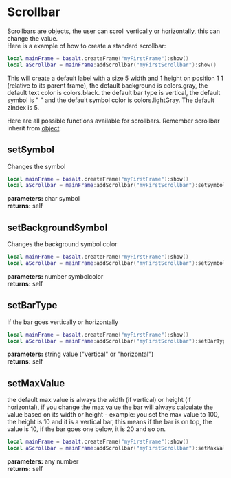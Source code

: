# Scrollbar

Scrollbars are objects, the user can scroll vertically or horizontally, this can change the value.<br>
Here is a example of how to create a standard scrollbar:

````lua
local mainFrame = basalt.createFrame("myFirstFrame"):show()
local aScrollbar = mainFrame:addScrollbar("myFirstScrollbar"):show()
````

This will create a default label with a size 5 width and 1 height on position 1 1 (relative to its parent frame), the default background is colors.gray, the default text color is colors.black. the default bar type is vertical, the default symbol is " " and the default symbol color is colors.lightGray. The default zIndex is 5.

Here are all possible functions available for scrollbars. Remember scrollbar inherit from [object](/Object):

## setSymbol
Changes the symbol

````lua
local mainFrame = basalt.createFrame("myFirstFrame"):show()
local aScrollbar = mainFrame:addScrollbar("myFirstScrollbar"):setSymbol("X"):show()
````
**parameters:** char symbol<br>
**returns:** self<br>

## setBackgroundSymbol
Changes the background symbol color

````lua
local mainFrame = basalt.createFrame("myFirstFrame"):show()
local aScrollbar = mainFrame:addScrollbar("myFirstScrollbar"):setSymbol("X"):setBackgroundSymbol(colors.green):show()
````
**parameters:** number symbolcolor<br>
**returns:** self<br>

## setBarType
If the bar goes vertically or horizontally

````lua
local mainFrame = basalt.createFrame("myFirstFrame"):show()
local aScrollbar = mainFrame:addScrollbar("myFirstScrollbar"):setBarType("horizontal"):show()
````
**parameters:** string value ("vertical" or "horizontal")<br>
**returns:** self<br>

## setMaxValue
the default max value is always the width (if vertical) or height (if horizontal), if you change the max value the bar will always calculate the value based on its width or height - example: you set the max value to 100, the height is 10 and it is a vertical bar, this means if the bar is on top, the value is 10, if the bar goes one below, it is 20 and so on.

````lua
local mainFrame = basalt.createFrame("myFirstFrame"):show()
local aScrollbar = mainFrame:addScrollbar("myFirstScrollbar"):setMaxValue(123):show()
````
**parameters:** any number<br>
**returns:** self<br>